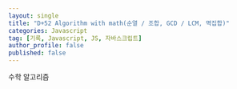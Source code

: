 ```yaml
---
layout: single
title: "D+52 Algorithm with math(순열 / 조합, GCD / LCM, 멱집합)"
categories: Javascript
tag: [기록, Javascript, JS, 자바스크립트]
author_profile: false
published: false
---
```


수학 알고리즘
